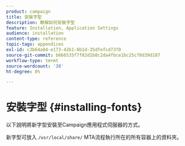 ```yaml
---
product: campaign
title: 安裝字型
description: 瞭解如何安裝字型
feature: Installation, Application Settings
audience: installation
content-type: reference
topic-tags: appendices
exl-id: c3b64a04-e173-42b1-8b1d-35dfefcd73f0
source-git-commit: b666535f7f82d1b8c2da4fbce1bc25cf8d39d187
workflow-type: tm+mt
source-wordcount: '38'
ht-degree: 0%

---
```


# 安裝字型 {#installing-fonts}



以下說明將新字型安裝至Campaign應用程式伺服器的方式。

新字型可放入 `/usr/local/share/` MTA流程執行所在的所有容器上的資料夾。
